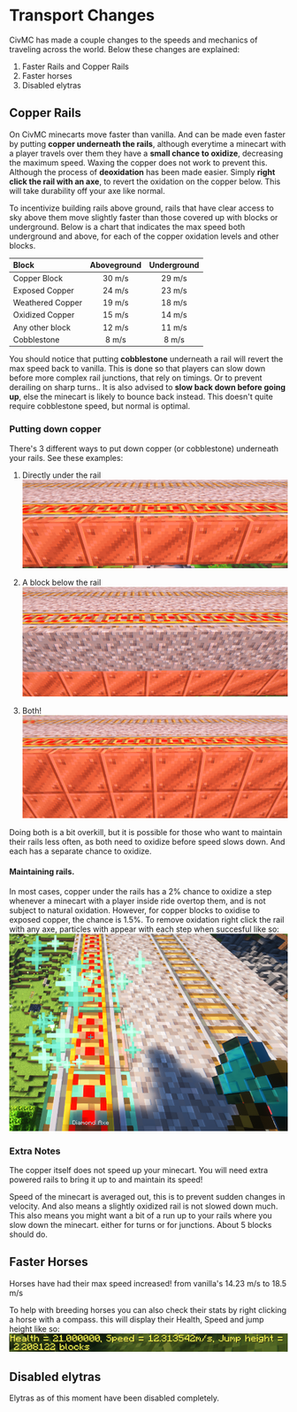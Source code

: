 # Transport Changes
CivMC has made a couple changes to the speeds and mechanics of traveling across the world. Below these changes are explained:
1. Faster Rails and Copper Rails
2. Faster horses
3. Disabled elytras

## Copper Rails
On CivMC minecarts move faster than vanilla. And can be made even faster by putting **copper underneath the rails**, although everytime a minecart with a player travels over them they have a **small chance to oxidize**, decreasing the maximum speed.
Waxing the copper does not work to prevent this. Although the process of **deoxidation** has been made easier. Simply **right click the rail with an axe**, to revert the oxidation on the copper below. This will take durability off your axe like normal.

To incentivize building rails above ground, rails that have clear access to sky above them move slightly faster than those covered up with blocks or underground. 
Below is a chart that indicates the max speed both underground and above, for each of the copper oxidation levels and other blocks.

| Block            | Aboveground | Underground |
|:---------------- |:-----------:|:-----------:|
| Copper Block     |   30 m/s    |   29 m/s    |
| Exposed Copper   |   24 m/s    |   23 m/s    |
| Weathered Copper |   19 m/s    |   18 m/s    |
| Oxidized Copper  |   15 m/s    |   14 m/s    |
| Any other block  |   12 m/s    |   11 m/s    |
| Cobblestone      |    8 m/s    |    8 m/s    |

You should notice that putting **cobblestone** underneath a rail will revert the max speed back to vanilla. This is done so that players can slow down before more complex rail junctions, that rely on timings. Or to prevent derailing on sharp turns.. 
It is also advised to **slow back down before going up**, else the minecart is likely to bounce back instead. This doesn't quite require cobblestone speed, but normal is optimal.

### Putting down copper

There's 3 different ways to put down copper (or cobblestone) underneath your rails. See these examples:

1. Directly under the rail
![CopperDirect](./media/CopperDirect.png)

2. A block below the rail
![CopperUnder](./media/CopperUnder.png)

3. Both!
![CopperBoth](./media/CopperBoth.png)

Doing both is a bit overkill, but it is possible for those who want to maintain their rails less often, as both need to oxidize before speed slows down. And each has a separate chance to oxidize.

#### Maintaining rails. 

In most cases, copper under the rails has a 2% chance to oxidize a step whenever a minecart with a player inside ride overtop them, and is not subject to natural oxidation. However, for copper blocks to oxidise to exposed copper, the chance is 1.5%.
To remove oxidation right click the rail with any axe, particles with appear with each step when succesful like so: 
![MaintainRail](./media/MaintainRail.png)

### Extra Notes
The copper itself does not speed up your minecart. You will need extra powered rails to bring it up to and maintain its speed!

Speed of the minecart is averaged out, this is to prevent sudden changes in velocity. And also means a slightly oxidized rail is not slowed down much.
This also means you might want a bit of a run up to your rails where you slow down the minecart. either for turns or for junctions. About 5 blocks should do. 

## Faster Horses
Horses have had their max speed increased!
from vanilla's 14.23 m/s to 18.5 m/s

To help with breeding horses you can also check their stats by right clicking a horse with a compass. this will display their Health, Speed and jump height like so:
![HorseStats](./media/HorseStats.png)

## Disabled elytras
Elytras as of this moment have been disabled completely.

